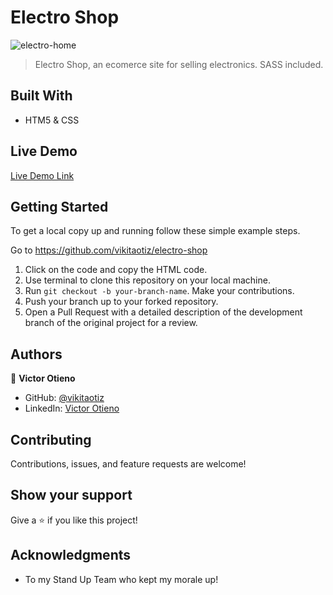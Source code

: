 # Electro Shop

![electro-home](https://user-images.githubusercontent.com/42869046/114411509-e8f94180-9bb4-11eb-9fab-f0fb39337380.PNG)

> Electro Shop, an ecomerce site for selling electronics. SASS included.

## Built With

- HTM5 & CSS

## Live Demo

[Live Demo Link](https://vikitaotiz.github.io/electro-shop/)


## Getting Started

To get a local copy up and running follow these simple example steps.

Go to https://github.com/vikitaotiz/electro-shop

1. Click on the code and copy the HTML code.
2. Use terminal to clone this repository on your local machine.
3. Run <code>git checkout -b your-branch-name</code>. Make your contributions.
4. Push your branch up to your forked repository.
5. Open a Pull Request with a detailed description of the development branch of the original project for a review.


## Authors

👤 **Victor Otieno**

- GitHub: [@vikitaotiz](https://github.com/vikitaotiz)
- LinkedIn: [Victor Otieno](https://www.linkedin.com/in/victor-otieno-22ba7773/ ) 

## Contributing

Contributions, issues, and feature requests are welcome!


## Show your support

Give a ⭐️ if you like this project!

## Acknowledgments

- To my Stand Up Team who kept my morale up!
